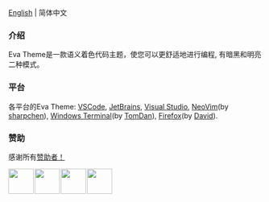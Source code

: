 <a title="View English README." href="https://github.com/fisheva/Eva-Theme/blob/master/VSCode/README.md" target="_blank">English</a> | 简体中文

### 介绍

Eva Theme是一款语义着色代码主题，使您可以更舒适地进行编程, 有暗黑和明亮二种模式。

### 平台

各平台的Eva Theme: [VSCode](https://marketplace.visualstudio.com/items?itemName=fisheva.Eva-Theme), [JetBrains](https://plugins.jetbrains.com/plugin/26338-eva-theme), [Visual Studio](https://marketplace.visualstudio.com/items?itemName=fisheva.eva-theme-vs), [NeoVim](https://github.com/sharpchen/Eva-Theme.nvim)(by [sharpchen](https://github.com/sharpchen)),  [Windows Terminal](https://github.com/TomDan-GodsHand/Eva-themes)(by [TomDan](https://github.com/TomDan-GodsHand)), [Firefox](https://addons.mozilla.org/en-US/firefox/addon/eva-dark/)(by [David](https://github.com/hmnd)).


### 赞助

感谢所有[赞助者！](https://github.com/sponsors/fisheva)
<p style="display: flex;flex-flow: row wrap;">
    <a title="JetBrains" style="display:inline-block;text-decoration:none;margin-right:2px;" text-decoration="none" href="https://jb.gg/OpenSourceSupport" target="_blank">
        <img class="sponsor" width="50px" height="50px" src="https://raw.githubusercontent.com/fisheva/Eva-Theme/master/VSCode/images/sponsors/jetbrains.png" referrerpolicy="no-referrer">
    </a>
    <a title="Andreas Kanz" style="display:inline-block;text-decoration:none;margin-right:2px;" text-decoration="none" href="https://github.com/akanz1" target="_blank">
        <img class="sponsor" width="50px" height="50px" src="https://raw.githubusercontent.com/fisheva/Eva-Theme/master/VSCode/images/sponsors/Andreas%20Kanz.png" referrerpolicy="no-referrer">
    </a>
    <a title="Joshua Hannaford" style="display:inline-block;text-decoration:none;margin-right:2px;" text-decoration="none" href="https://github.com/Cy-Tek" target="_blank">
        <img class="sponsor" width="50px" height="50px" src="https://raw.githubusercontent.com/fisheva/Eva-Theme/master/VSCode/images/sponsors/Joshua%20Hannaford.png" referrerpolicy="no-referrer">
    </a>
    <a title="levinit" style="display:inline-block;text-decoration:none;margin-right:2px;" text-decoration="none" href="https://github.com/levinit" target="_blank">
        <img class="sponsor" width="50px" height="50px" src="https://raw.githubusercontent.com/fisheva/Eva-Theme/master/VSCode/images/sponsors/levinit.png" referrerpolicy="no-referrer">
    </a>
</p>